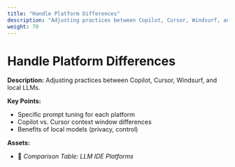 ```yaml
---
title: "Handle Platform Differences"
description: "Adjusting practices between Copilot, Cursor, Windsurf, and local LLMs."
weight: 70
---
```


# Handle Platform Differences

**Description:** Adjusting practices between Copilot, Cursor, Windsurf, and local LLMs.

**Key Points:**
  * Specific prompt tuning for each platform
  * Copilot vs. Cursor context window differences
  * Benefits of local models (privacy, control)

**Assets:**
  * 📄 *Comparison Table: LLM IDE Platforms*
